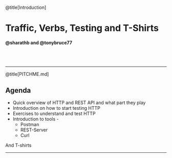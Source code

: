 @title[Introduction]

# Traffic, Verbs, Testing and T-Shirts

#### @sharathb and @tonybruce77
<br>
<br>


---

@title[PITCHME.md]

## Agenda
* Quick overview of HTTP and REST API and what part they play
* Introduction on how to start testing HTTP
* Exercises to understand and test HTTP
* Introduction to tools - 
    * Postman
    * REST-Server
    * Curl  
    
And T-shirts



---